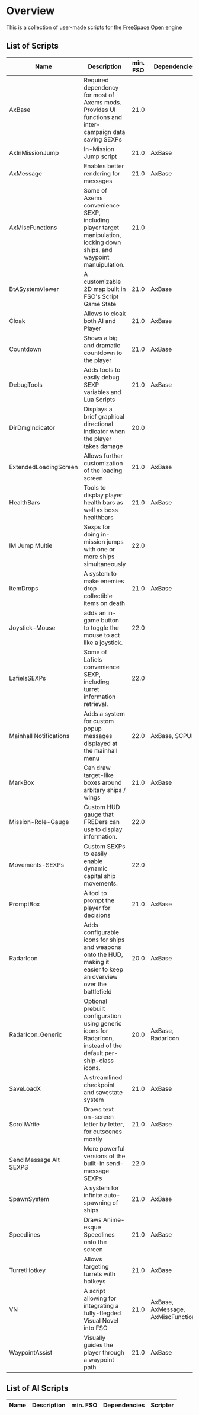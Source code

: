 # Overview
This is a collection of user-made scripts for the [FreeSpace Open engine](https://github.com/scp-fs2open/fs2open.github.com)
## List of Scripts
|Name|Description|min. FSO|Dependencies|Scripter|
|---|---|---|---|---|
|AxBase|Required dependency for most of Axems mods. Provides UI functions and inter-campaign data saving SEXPs|21.0||Axem|
|AxInMissionJump|In-Mission Jump script|21.0|AxBase|Axem|
|AxMessage|Enables better rendering for messages|21.0|AxBase|Axem|
|AxMiscFunctions|Some of Axems convenience SEXP, including player target manipulation, locking down ships, and waypoint manuipulation.|21.0||Axem|
|BtASystemViewer|A customizable 2D map built in FSO's Script Game State|21.0|AxBase|Axem/MjnMixael|
|Cloak|Allows to cloak both AI and Player|21.0|AxBase|Axem|
|Countdown|Shows a big and dramatic countdown to the player|21.0|AxBase|Axem|
|DebugTools|Adds tools to easily debug SEXP variables and Lua Scripts|21.0|AxBase|Axem|
|DirDmgIndicator|Displays a brief graphical directional indicator when the player takes damage|20.0||Asteroth|
|ExtendedLoadingScreen|Allows further customization of the loading screen|21.0|AxBase|Axem|
|HealthBars|Tools to display player health bars as well as boss healthbars|21.0|AxBase|Axem|
|IM Jump Multie|Sexps for doing in-mission jumps with one or more ships simultaneously|22.0||Naomimyselfandi|
|ItemDrops|A system to make enemies drop collectible items on death|21.0|AxBase|Axem|
|Joystick-Mouse|adds an in-game button to toggle the mouse to act like a joystick.|22.0||wookieejedi
|LafielsSEXPs|Some of Lafiels convenience SEXP, including turret information retrieval.|22.0||Lafiel|
|Mainhall Notifications|Adds a system for custom popup messages displayed at the mainhall menu|22.0|AxBase, SCPUI|Naomimyselfandi|
|MarkBox|Can draw target-like boxes around arbitary ships / wings|21.0|AxBase|Axem|
|Mission-Role-Gauge|Custom HUD gauge that FREDers can use to display information.|22.0||wookieejedi
|Movements-SEXPs|Custom SEXPs to easily enable dynamic capital ship movements.|22.0||wookieejedi
|PromptBox|A tool to prompt the player for decisions|21.0|AxBase|Axem|
|RadarIcon|Adds configurable icons for ships and weapons onto the HUD, making it easier to keep an overview over the battlefield|20.0|AxBase|Lafiel|
|RadarIcon_Generic|Optional prebuilt configuration using generic icons for RadarIcon, instead of the default per-ship-class icons.|20.0|AxBase, RadarIcon|Lafiel, JadedDragoon|
|SaveLoadX|A streamlined checkpoint and savestate system|21.0|AxBase|Axem|
|ScrollWrite|Draws text on-screen letter by letter, for cutscenes mostly|21.0|AxBase|Axem|
|Send Message Alt SEXPS|More powerful versions of the built-in send-message SEXPs|22.0||Naomimyselfandi|
|SpawnSystem|A system for infinite auto-spawning of ships|21.0|AxBase|Axem|
|Speedlines|Draws Anime-esque Speedlines onto the screen|21.0|AxBase|Axem|
|TurretHotkey|Allows targeting turrets with hotkeys|21.0|AxBase|Axem|
|VN|A script allowing for integrating a fully-flegded Visual Novel into FSO|21.0|AxBase, AxMessage, AxMiscFunctions|Axem, Lafiel|
|WaypointAssist|Visually guides the player through a waypoint path|21.0|AxBase|Axem|

## List of AI Scripts
|Name|Description|min. FSO|Dependencies|Scripter|
|---|---|---|---|---|
